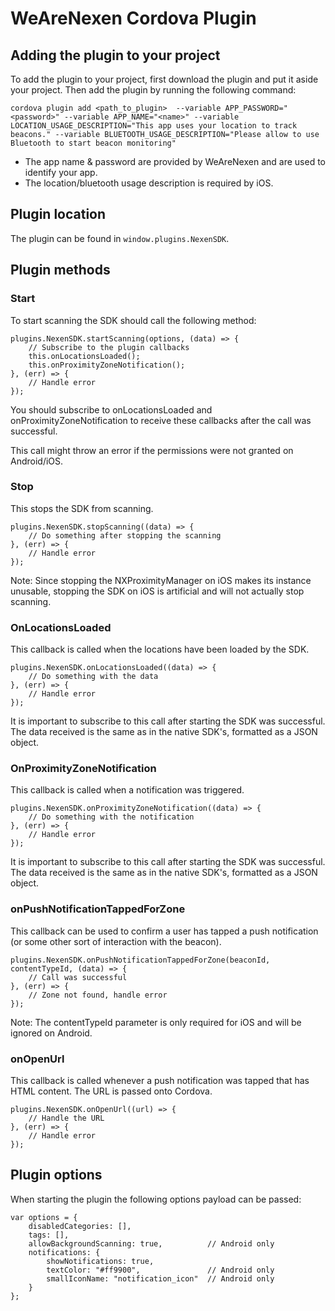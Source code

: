 # WeAreNexen Cordova Plugin
## Adding the plugin to your project

To add the plugin to your project, first download the plugin and put it aside your project.
Then add the plugin by running the following command:

    cordova plugin add <path_to_plugin>  --variable APP_PASSWORD="<password>" --variable APP_NAME="<name>" --variable LOCATION_USAGE_DESCRIPTION="This app uses your location to track beacons." --variable BLUETOOTH_USAGE_DESCRIPTION="Please allow to use Bluetooth to start beacon monitoring"

* The app name & password are provided by WeAreNexen and are used to identify your app.
* The location/bluetooth usage description is required by iOS.

## Plugin location

The plugin can be found in `window.plugins.NexenSDK`.

## Plugin methods

### Start
To start scanning the SDK should call the following method:

	plugins.NexenSDK.startScanning(options, (data) => {
        // Subscribe to the plugin callbacks
		this.onLocationsLoaded();
		this.onProximityZoneNotification();
	}, (err) => {
		// Handle error
	});

You should subscribe to onLocationsLoaded and onProximityZoneNotification to receive these callbacks after the call was successful.

This call might throw an error if the permissions were not granted on Android/iOS.

### Stop
This stops the SDK from scanning.

    plugins.NexenSDK.stopScanning((data) => {
		// Do something after stopping the scanning
    }, (err) => {
		// Handle error
    });

Note: Since stopping the NXProximityManager on iOS makes its instance unusable, stopping the SDK on iOS is artificial and will not actually stop scanning.

### OnLocationsLoaded

This callback is called when the locations have been loaded by the SDK.

	plugins.NexenSDK.onLocationsLoaded((data) => {
        // Do something with the data
	}, (err) => {
		// Handle error
	});

It is important to subscribe to this call after starting the SDK was successful.
The data received is the same as in the native SDK's, formatted as a JSON object.

### OnProximityZoneNotification

This callback is called when a notification was triggered.

    plugins.NexenSDK.onProximityZoneNotification((data) => {
        // Do something with the notification
    }, (err) => {
        // Handle error
    });


It is important to subscribe to this call after starting the SDK was successful.
The data received is the same as in the native SDK's, formatted as a JSON object.

### onPushNotificationTappedForZone

This callback can be used to confirm a user has tapped a push notification (or some other sort of interaction with the beacon).

    plugins.NexenSDK.onPushNotificationTappedForZone(beaconId, contentTypeId, (data) => {
        // Call was successful
    }, (err) => {
        // Zone not found, handle error
    });

Note: The contentTypeId parameter is only required for iOS and will be ignored on Android.

### onOpenUrl

This callback is called whenever a push notification was tapped that has HTML content.
The URL is passed onto Cordova.

    plugins.NexenSDK.onOpenUrl((url) => {
        // Handle the URL
    }, (err) => {
        // Handle error
    });

## Plugin options

When starting the plugin the following options payload can be passed:

    var options = {
        disabledCategories: [],
        tags: [],
        allowBackgroundScanning: true,			// Android only
        notifications: {
            showNotifications: true,
            textColor: "#ff9900", 				// Android only
            smallIconName: "notification_icon"	// Android only
        }
    };
